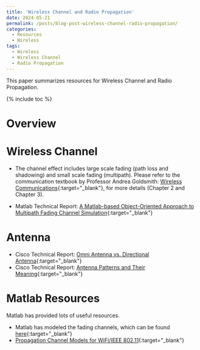 ```yaml
---
title: 'Wireless Channel and Radio Propagation'
date: 2024-05-21
permalink: /posts/blog-post-wireless-channel-radio-propagation/
categories:
  - Resources
  - Wireless
tags:
  - Wireless
  - Wireless Channel
  - Radio Propagation
---
```


This paper summarizes resources for Wireless Channel and Radio Propagation.

{% include toc %}

# Overview

# Wireless Channel
* The channel effect includes large scale fading (path loss and shadowing) and small scale fading (multipath). Please refer to the communication textbook by Professor Andrea Goldsmith: [Wireless Communications](http://web.stanford.edu/class/ee359/doc/WirelessComm_Chp1-16_March32020.pdf){:target="_blank"}, for more details (Chapter 2 and Chapter 3). 

* Matlab Technical Report: [A Matlab-based Object-Oriented Approach to Multipath Fading Channel Simulation](https://www.mathworks.com/matlabcentral/fileexchange/18869-a-matlab-based-object-oriented-approach-to-multipath-fading-channel-simulation){:target="_blank"}

# Antenna
* Cisco Technical Report: [Omni Antenna vs. Directional Antenna](https://www.cisco.com/c/en/us/support/docs/wireless-mobility/wireless-lan-wlan/82068-omni-vs-direct.html){:target="_blank"}
* Cisco Technical Report: [Antenna Patterns and Their Meaning](https://www.industrialnetworking.com/pdf/Antenna-Patterns.pdf){:target="_blank"}

# Matlab Resources
Matlab has provided lots of useful resources.
* Matlab has modeled the fading channels, which can be found [here](https://www.mathworks.com/help/comm/ug/fading-channels.html){:target="_blank"}
* [Propagation Channel Models for WiFi/IEEE 802.11](https://www.mathworks.com/help/wlan/propagation-channel-models.html){:target="_blank"}
